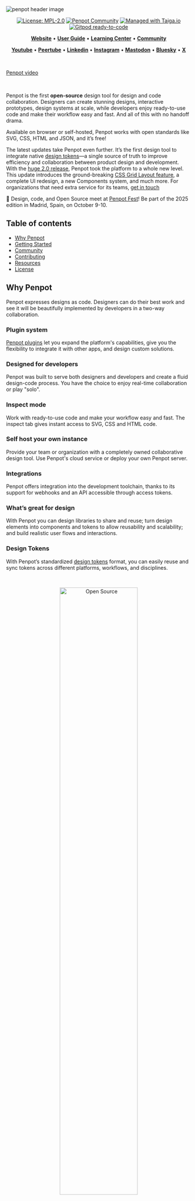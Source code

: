 
[uri_license]: https://www.mozilla.org/en-US/MPL/2.0
[uri_license_image]: https://img.shields.io/badge/MPL-2.0-blue.svg

<picture>
  <source media="(prefers-color-scheme: dark)" srcset="https://penpot.app/images/readme/github-dark-mode.png">
  <source media="(prefers-color-scheme: light)" srcset="https://penpot.app/images/readme/github-light-mode.png">
  <img alt="penpot header image" src="https://penpot.app/images/readme/github-light-mode.png">
</picture>

<p align="center">
<a href="https://www.mozilla.org/en-US/MPL/2.0" rel="nofollow"><img alt="License: MPL-2.0" src="https://img.shields.io/badge/MPL-2.0-blue.svg" style="max-width:100%;"></a>
<a href="https://community.penpot.app" rel="nofollow"><img alt="Penpot Community" src="https://img.shields.io/discourse/posts?server=https%3A%2F%2Fcommunity.penpot.app" style="max-width:100%;"></a>
<a href="https://tree.taiga.io/project/penpot/" title="Managed with Taiga.io" rel="nofollow"><img alt="Managed with Taiga.io" src="https://img.shields.io/badge/managed%20with-TAIGA.io-709f14.svg" style="max-width:100%;"></a>
<a href="https://gitpod.io/#https://github.com/penpot/penpot" rel="nofollow"><img alt="Gitpod ready-to-code" src="https://img.shields.io/badge/Gitpod-ready--to--code-blue?logo=gitpod" style="max-width:100%;"></a>
</p>

<p align="center">
    <a href="https://penpot.app/"><b>Website</b></a>  •
    <a href="https://help.penpot.app/user-guide/"><b>User Guide</b></a>  •
    <a href="https://penpot.app/learning-center"><b>Learning Center</b></a>  •
    <a href="https://community.penpot.app/"><b>Community</b></a>
</p>
<p align="center">
    <a href="https://www.youtube.com/@Penpot"><b>Youtube</b></a>  •
    <a href="https://peertube.kaleidos.net/a/penpot_app/video-channels"><b>Peertube</b></a>  •
    <a href="https://www.linkedin.com/company/penpot/"><b>Linkedin</b></a>  •
    <a href="https://instagram.com/penpot.app"><b>Instagram</b></a>  •
    <a href="https://fosstodon.org/@penpot/"><b>Mastodon</b></a>  •
    <a href="https://bsky.app/profile/penpot.app"><b>Bluesky</b></a>  •
    <a href="https://twitter.com/penpotapp"><b>X</b></a>

</p>

<br />

[Penpot video](https://github.com/user-attachments/assets/7c67fd7c-04d3-4c9b-88ec-b6f5e23f8332
)

<br />

Penpot is the first **open-source** design tool for design and code collaboration. Designers can create stunning designs, interactive prototypes, design systems at scale, while developers enjoy ready-to-use code and make their workflow easy and fast. And all of this with no handoff drama.

Available on browser or self-hosted, Penpot works with open standards like SVG, CSS, HTML and JSON, and it’s free!

The latest updates take Penpot even further. It’s the first design tool to integrate native [design tokens](https://penpot.dev/collaboration/design-tokens)—a single source of truth to improve efficiency and collaboration between product design and development.
With the [huge 2.0 release](https://penpot.app/dev-diaries), Penpot took the platform to a whole new level. This update introduces the ground-breaking [CSS Grid Layout feature](https://penpot.app/penpot-2.0), a complete UI redesign, a new Components system, and much more.
For organizations that need extra service for its teams, [get in touch](https://cal.com/team/penpot/talk-to-us)

🎇 Design, code, and Open Source meet at [Penpot Fest](https://penpot.app/penpotfest)! Be part of the 2025 edition in Madrid, Spain, on October 9-10.

## Table of contents ##

- [Why Penpot](#why-penpot)
- [Getting Started](#getting-started)
- [Community](#community)
- [Contributing](#contributing)
- [Resources](#resources)
- [License](#license)

## Why Penpot ##

Penpot expresses designs as code. Designers can do their best work and see it will be beautifully implemented by developers in a two-way collaboration.

### Plugin system ###
[Penpot plugins](https://penpot.app/penpothub/plugins) let you expand the platform's capabilities, give you the flexibility to integrate it with other apps, and design custom solutions.

### Designed for developers ###
Penpot was built to serve both designers and developers and create a fluid design-code process. You have the choice to enjoy real-time collaboration or play "solo".

### Inspect mode ###
Work with ready-to-use code and make your workflow easy and fast. The inspect tab gives instant access to SVG, CSS and HTML code.

### Self host your own instance ###
Provide your team or organization with a completely owned collaborative design tool. Use Penpot's cloud service or deploy your own Penpot server.

### Integrations ###
Penpot offers integration into the development toolchain, thanks to its support for webhooks and an API accessible through access tokens.

### What’s great for design ###
With Penpot you can design libraries to share and reuse; turn design elements into components and tokens to allow reusability and scalability; and build realistic user flows and interactions.

### Design Tokens ###
With Penpot’s standardized [design tokens](https://penpot.dev/collaboration/design-tokens) format, you can easily reuse and sync tokens across different platforms, workflows, and disciplines.


<br />

<p align="center">
  <img src="https://img.plasmic.app/img-optimizer/v1/img?src=https%3A%2F%2Fimg.plasmic.app%2Fimg-optimizer%2Fv1%2Fimg%2F9dd677c36afb477e9666ccd1d3f009ad.png" alt="Open Source" style="width: 65%;">
</p>

<br />

## Getting started ##

Penpot is the only design & prototype platform that is deployment agnostic. You can use it in our [SAAS](https://design.penpot.app) or deploy it anywhere.

Learn how to install it with Docker, Kubernetes, Elestio or other options on [our website](https://penpot.app/self-host).
<br />

<p align="center">
  <img src="https://site-assets.plasmic.app/2168cf524dd543caeff32384eb9ea0a1.svg" alt="Open Source" style="width: 65%;">
</p>
<br />

## Community ##

We love the Open Source software community. Contributing is our passion and if it’s yours too, participate and [improve](https://community.penpot.app/c/help-us-improve-penpot/7) Penpot. All your designs, code and ideas are welcome!

If you need help or have any questions; if you’d like to share your experience using Penpot or get inspired; if you’d rather meet our community of developers and designers, [join our Community](https://community.penpot.app/)!

You will find the following categories:
- [Ask the Community](https://community.penpot.app/c/ask-for-help-using-penpot/6)
- [Troubleshooting](https://community.penpot.app/c/technical/8)
- [Help us Improve Penpot](https://community.penpot.app/c/help-us-improve-penpot/7)
- [#MadeWithPenpot](https://community.penpot.app/c/madewithpenpot/9)
- [Events and Announcements](https://community.penpot.app/c/announcements/5)
- [Inside Penpot](https://community.penpot.app/c/inside-penpot/21)
- [Penpot in your language](https://community.penpot.app/c/penpot-in-your-language/12)
- [Design and Code Essentials](https://community.penpot.app/c/design-and-code-essentials/22)


<br />

<p align="center">
  <img src="https://github.com/penpot/penpot/assets/5446186/6ac62220-a16c-46c9-ab21-d24ae357ed03" alt="Community" style="width: 65%;">
</p>
<br />

### Code of Conduct ###

Anyone who contributes to Penpot, whether through code, in the community, or at an event, must adhere to the
[code of conduct](https://help.penpot.app/contributing-guide/coc/) and foster a positive and safe environment.


## Contributing ##

Any contribution will make a difference to improve Penpot. How can you get involved?

Choose your way:

- Create and [share Libraries & Templates](https://penpot.app/libraries-templates.html) that will be helpful for the community
- Invite your [team to join](https://design.penpot.app/#/auth/register)
- Give this repo a star and follow us on Social Media: [Mastodon](https://fosstodon.org/@penpot/), [Youtube](https://www.youtube.com/c/Penpot), [Instagram](https://instagram.com/penpot.app), [Linkedin](https://www.linkedin.com/company/penpotdesign),  [Peertube](https://peertube.kaleidos.net/a/penpot_app), [X](https://twitter.com/penpotapp) and [BlueSky](https://bsky.app/profile/penpot.app)
- Participate in the [Community](https://community.penpot.app/) space by asking and answering questions; reacting to others’ articles;  opening your own conversations and following along on decisions affecting the project.
- Report bugs with our easy [guide for bugs hunting](https://help.penpot.app/contributing-guide/reporting-bugs/) or [GitHub issues](https://github.com/penpot/penpot/issues)
- Become a [translator](https://help.penpot.app/contributing-guide/translations)
- Give feedback: [Email us](mailto:support@penpot.app)
- **Contribute to Penpot's code:** [Watch this video](https://www.youtube.com/watch?v=TpN0osiY-8k) by Alejandro Alonso, CIO and developer at Penpot, where he gives us a hands-on demo of how to use Penpot’s repository and make changes in both front and back end

To find (almost) everything you need to know on how to contribute to Penpot, refer to the [contributing guide](https://help.penpot.app/contributing-guide/).

<br />

<p align="center">
  <img src="https://github.com/penpot/penpot/assets/5446186/fea18923-dc06-49be-86ad-c3496a7956e6" alt="Libraries and templates" style="width: 65%;">
</p>

<br />

## Resources ##

You can ask and answer questions, have open-ended conversations, and follow along on decisions affecting the project.

💾 [Documentation](https://help.penpot.app/technical-guide/)

🚀 [Getting Started](https://help.penpot.app/technical-guide/getting-started/)

✏️ [Tutorials](https://www.youtube.com/playlist?list=PLgcCPfOv5v54WpXhHmNO7T-YC7AE-SRsr)

🏘️ [Architecture](https://help.penpot.app/technical-guide/developer/architecture/)

📚 [Dev Diaries](https://penpot.app/dev-diaries.html)


## License ##

```
This Source Code Form is subject to the terms of the Mozilla Public
License, v. 2.0. If a copy of the MPL was not distributed with this
file, You can obtain one at http://mozilla.org/MPL/2.0/.

Copyright (c) KALEIDOS INC
```
Penpot is a Kaleidos’ [open source project](https://kaleidos.net/)
